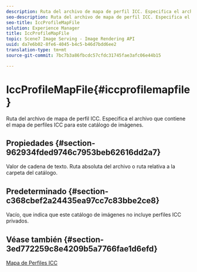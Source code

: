 ```yaml
---
description: Ruta del archivo de mapa de perfil ICC. Especifica el archivo que contiene el mapa de perfiles ICC para este catálogo de imágenes.
seo-description: Ruta del archivo de mapa de perfil ICC. Especifica el archivo que contiene el mapa de perfiles ICC para este catálogo de imágenes.
seo-title: IccProfileMapFile
solution: Experience Manager
title: IccProfileMapFile
topic: Scene7 Image Serving - Image Rendering API
uuid: da7e6b02-8fe6-4045-b4c5-b46d7bdd6ee2
translation-type: tm+mt
source-git-commit: 7bc7b3a86fbcdc57cfdc31745fae3afc06e44b15

---
```



# IccProfileMapFile{#iccprofilemapfile}

Ruta del archivo de mapa de perfil ICC. Especifica el archivo que contiene el mapa de perfiles ICC para este catálogo de imágenes.

## Propiedades {#section-962934fded9746c7953beb62616dd2a7}

Valor de cadena de texto. Ruta absoluta del archivo o ruta relativa a la carpeta del catálogo.

## Predeterminado {#section-c368cbef2a24435ea97cc7c83bbe2ce8}

Vacío, que indica que este catálogo de imágenes no incluye perfiles ICC privados.

## Véase también {#section-3ed772259c8e4209b5a7766fae1d6efd}

[Mapa de Perfiles ICC](../../../../../is-api/image-catalog/image-serving-api-ref/c-image-catalog-reference/c-icc-profile-map-reference/c-icc-profile-map-reference.md#concept-57b9148ce55249cd825cb7ee19ed057c)
